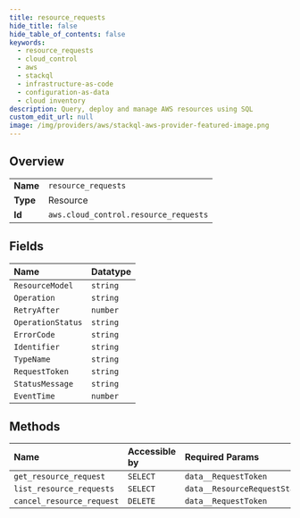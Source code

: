 ```yaml
---
title: resource_requests
hide_title: false
hide_table_of_contents: false
keywords:
  - resource_requests
  - cloud_control
  - aws    
  - stackql
  - infrastructure-as-code
  - configuration-as-data
  - cloud inventory
description: Query, deploy and manage AWS resources using SQL
custom_edit_url: null
image: /img/providers/aws/stackql-aws-provider-featured-image.png
---
```

  
    

## Overview
<table><tbody>
<tr><td><b>Name</b></td><td><code>resource_requests</code></td></tr>
<tr><td><b>Type</b></td><td>Resource</td></tr>
<tr><td><b>Id</b></td><td><code>aws.cloud_control.resource_requests</code></td></tr>
</tbody></table>

## Fields
| Name | Datatype |
|:-----|:---------|
| `ResourceModel` | `string` |
| `Operation` | `string` |
| `RetryAfter` | `number` |
| `OperationStatus` | `string` |
| `ErrorCode` | `string` |
| `Identifier` | `string` |
| `TypeName` | `string` |
| `RequestToken` | `string` |
| `StatusMessage` | `string` |
| `EventTime` | `number` |
## Methods
| Name | Accessible by | Required Params |
|:-----|:--------------|:----------------|
| `get_resource_request` | `SELECT` | `data__RequestToken` |
| `list_resource_requests` | `SELECT` | `data__ResourceRequestStatusFilter` |
| `cancel_resource_request` | `DELETE` | `data__RequestToken` |
